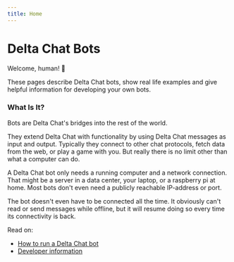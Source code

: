 ```yaml
---
title: Home
---
```


# Delta Chat Bots

Welcome, human! 🤖

These pages describe Delta Chat bots, show real life examples and give helpful information for developing your own bots.


### What Is It?

Bots are Delta Chat's bridges into the rest of the world.

They extend Delta Chat with functionality by using Delta Chat messages as input and output.
Typically they connect to other chat protocols, fetch data from the web, or play a game with you. But really there is no limit other than what a computer can do.

A Delta Chat bot only needs a running computer and a network connection. That might be a server in a data center, your laptop, or a raspberry pi at home. Most bots don't even need a publicly reachable IP-address or port.

The bot doesn't even have to be connected all the time. It obviously can't read or send messages while offline, but it will resume doing so every time its connectivity is back.

Read on:
* [How to run a Delta Chat bot](howto.html)
* [Developer information](development.html)
